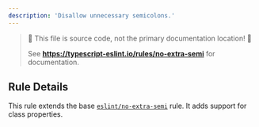 ```yaml
---
description: 'Disallow unnecessary semicolons.'
---
```


> 🛑 This file is source code, not the primary documentation location! 🛑
>
> See **https://typescript-eslint.io/rules/no-extra-semi** for documentation.

## Rule Details

This rule extends the base [`eslint/no-extra-semi`](https://eslint.org/docs/rules/no-extra-semi) rule.
It adds support for class properties.
